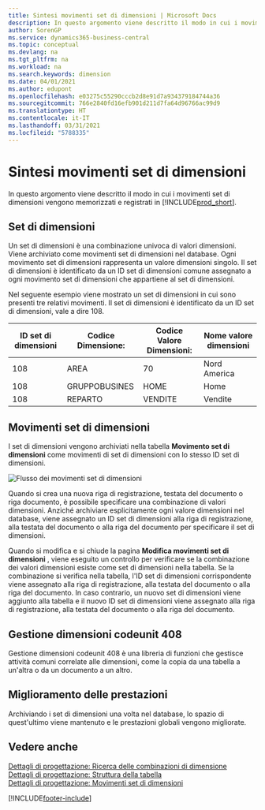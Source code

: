 ```yaml
---
title: Sintesi movimenti set di dimensioni | Microsoft Docs
description: In questo argomento viene descritto il modo in cui i movimenti set di dimensioni vengono memorizzati e registrati in Dynamcis 365.
author: SorenGP
ms.service: dynamics365-business-central
ms.topic: conceptual
ms.devlang: na
ms.tgt_pltfrm: na
ms.workload: na
ms.search.keywords: dimension
ms.date: 04/01/2021
ms.author: edupont
ms.openlocfilehash: e03275c55290cccb2d8e91d7a934379184744a36
ms.sourcegitcommit: 766e2840fd16efb901d211d7fa64d96766ac99d9
ms.translationtype: HT
ms.contentlocale: it-IT
ms.lasthandoff: 03/31/2021
ms.locfileid: "5788335"
---
```

# <a name="dimension-set-entries-overview"></a>Sintesi movimenti set di dimensioni
In questo argomento viene descritto il modo in cui i movimenti set di dimensioni vengono memorizzati e registrati in [!INCLUDE[prod_short](includes/prod_short.md)].  

## <a name="dimension-sets"></a>Set di dimensioni  
Un set di dimensioni è una combinazione univoca di valori dimensioni. Viene archiviato come movimenti set di dimensioni nel database. Ogni movimento set di dimensioni rappresenta un valore dimensioni singolo. Il set di dimensioni è identificato da un ID set di dimensioni comune assegnato a ogni movimento set di dimensioni che appartiene al set di dimensioni.  

Nel seguente esempio viene mostrato un set di dimensioni in cui sono presenti tre relativi movimenti. Il set di dimensioni è identificato da un ID set di dimensioni, vale a dire 108.  

|ID set di dimensioni|Codice Dimensione:|Codice Valore Dimensioni:|Nome valore dimensioni|  
|----------------------|--------------------|--------------------------|--------------------------|  
|108|AREA|70|Nord America|  
|108|GRUPPOBUSINES|HOME|Home|  
|108|REPARTO|VENDITE|Vendite|  

## <a name="dimension-set-entries"></a>Movimenti set di dimensioni  
I set di dimensioni vengono archiviati nella tabella **Movimento set di dimensioni** come movimenti di set di dimensioni con lo stesso ID set di dimensioni.  

![Flusso dei movimenti set di dimensioni](media/dimensionentrynav7.png "Flusso dei movimenti set di dimensioni")  

Quando si crea una nuova riga di registrazione, testata del documento o riga documento, è possibile specificare una combinazione di valori dimensioni. Anziché archiviare esplicitamente ogni valore dimensioni nel database, viene assegnato un ID set di dimensioni alla riga di registrazione, alla testata del documento o alla riga del documento per specificare il set di dimensioni.  

Quando si modifica e si chiude la pagina **Modifica movimenti set di dimensioni** , viene eseguito un controllo per verificare se la combinazione dei valori dimensioni esiste come set di dimensioni nella tabella. Se la combinazione si verifica nella tabella, l'ID set di dimensioni corrispondente viene assegnato alla riga di registrazione, alla testata del documento o alla riga del documento. In caso contrario, un nuovo set di dimensioni viene aggiunto alla tabella e il nuovo ID set di dimensioni viene assegnato alla riga di registrazione, alla testata del documento o alla riga del documento.

## <a name="codeunit-408-dimension-management"></a>Gestione dimensioni codeunit 408
Gestione dimensioni codeunit 408 è una libreria di funzioni che gestisce attività comuni correlate alle dimensioni, come la copia da una tabella a un'altra o da un documento a un altro.

## <a name="performance-improvement"></a>Miglioramento delle prestazioni  
Archiviando i set di dimensioni una volta nel database, lo spazio di quest'ultimo viene mantenuto e le prestazioni globali vengono migliorate.  

## <a name="see-also"></a>Vedere anche
[Dettagli di progettazione: Ricerca delle combinazioni di dimensione](design-details-searching-for-dimension-combinations.md)   
[Dettagli di progettazione: Struttura della tabella](design-details-table-structure.md)   
[Dettagli di progettazione: Movimenti set di dimensioni](design-details-dimension-set-entries.md)   


[!INCLUDE[footer-include](includes/footer-banner.md)]
